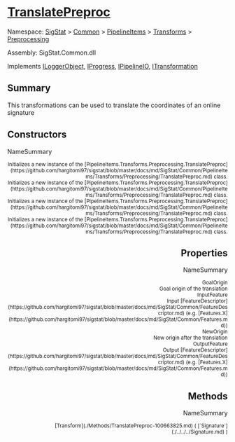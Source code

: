 # [TranslatePreproc](./TranslatePreproc.md)

Namespace: [SigStat]() > [Common](./../../../README.md) > [PipelineItems]() > [Transforms]() > [Preprocessing](./README.md)

Assembly: SigStat.Common.dll

Implements [ILoggerObject](./../../../ILoggerObject.md), [IProgress](./../../../Helpers/IProgress.md), [IPipelineIO](./../../../Pipeline/IPipelineIO.md), [ITransformation](./../../../ITransformation.md)

## Summary
This transformations can be used to translate the coordinates of an online signature

## Constructors

NameSummary

<div style="text-align: right"><sub>Initializes a new instance of the [PipelineItems.Transforms.Preprocessing.TranslatePreproc](https://github.com/hargitomi97/sigstat/blob/master/docs/md/SigStat/Common/PipelineItems/Transforms/Preprocessing/TranslatePreproc.md) class.</sub></ div ><div style="text-align: right"><sub>Initializes a new instance of the [PipelineItems.Transforms.Preprocessing.TranslatePreproc](https://github.com/hargitomi97/sigstat/blob/master/docs/md/SigStat/Common/PipelineItems/Transforms/Preprocessing/TranslatePreproc.md) class.</sub></ div ><br>
<div style="text-align: right"><sub>Initializes a new instance of the [PipelineItems.Transforms.Preprocessing.TranslatePreproc](https://github.com/hargitomi97/sigstat/blob/master/docs/md/SigStat/Common/PipelineItems/Transforms/Preprocessing/TranslatePreproc.md) class.</sub></ div ><div style="text-align: right"><sub>Initializes a new instance of the [PipelineItems.Transforms.Preprocessing.TranslatePreproc](https://github.com/hargitomi97/sigstat/blob/master/docs/md/SigStat/Common/PipelineItems/Transforms/Preprocessing/TranslatePreproc.md) class.</sub></ div ><br>


## Properties

NameSummary

<div style="text-align: right"><sub>GoalOrigin</sub></ div ><div style="text-align: right"><sub>Goal origin of the translation</sub></ div ><br>
<div style="text-align: right"><sub>InputFeature</sub></ div ><div style="text-align: right"><sub>Input [FeatureDescriptor](https://github.com/hargitomi97/sigstat/blob/master/docs/md/SigStat/Common/FeatureDescriptor.md) (e.g. [Features.X](https://github.com/hargitomi97/sigstat/blob/master/docs/md/SigStat/Common/Features.md))</sub></ div ><br>
<div style="text-align: right"><sub>NewOrigin</sub></ div ><div style="text-align: right"><sub>New origin after the translation</sub></ div ><br>
<div style="text-align: right"><sub>OutputFeature</sub></ div ><div style="text-align: right"><sub>Output [FeatureDescriptor](https://github.com/hargitomi97/sigstat/blob/master/docs/md/SigStat/Common/FeatureDescriptor.md) (e.g. [Features.X](https://github.com/hargitomi97/sigstat/blob/master/docs/md/SigStat/Common/Features.md))</sub></ div ><br>


## Methods

NameSummary

<div style="text-align: right"><sub>[Transform](./Methods/TranslatePreproc-100663825.md) ( [`Signature`](./../../../Signature.md) )</sub></ div ><div style="text-align: right"><sub></sub></ div ><br>


